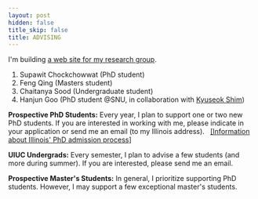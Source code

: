 ```yaml
---
layout: post
hidden: false
title_skip: false
title: ADVISING
---
```


I'm building [a web site for my research group](http://createlab.cs.illinois.edu/).


1. Supawit Chockchowwat (PhD student)
1. Feng Qing (Masters student)
1. Chaitanya Sood (Undergraduate student)
1. Hanjun Goo (PhD student @SNU, in collaboration with [Kyuseok Shim](http://kdd.snu.ac.kr/~shim/))


**Prospective PhD Students:** Every year, I plan to support one or two new PhD students.
If you are interested in working with me, please indicate in your application or 
send me an email (to my Illinois address).
&nbsp;
[[Information about Illinois' PhD admission process]](https://yongjoopark.medium.com/illinoiscs-admission-process-67412ae83297)

**UIUC Undergrads:** Every semester, I plan to advise a few students (and more during summer). 
If you are interested, please send me an email.

**Prospective Master's Students:** 
In general, I prioritize supporting PhD students. 
However, I may support a few exceptional master's students.
